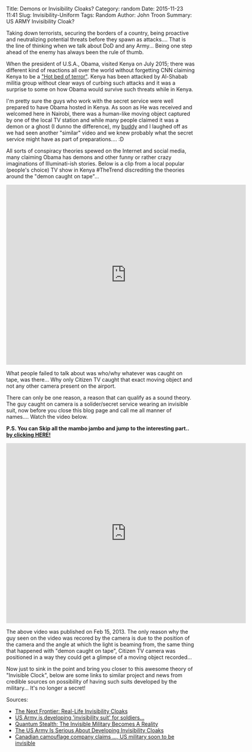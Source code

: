 Title: Demons or Invisibility Cloaks? 
Category: random
Date: 2015-11-23 11:41
Slug: Invisibility-Uniform
Tags: Random
Author: John Troon
Summary: US ARMY Invisibility Cloak?

Taking down terrorists, securing the borders of a country, being proactive and neutralizing potential threats before they spawn as attacks.... That is the line of thinking when we talk about DoD and any Army... Being one step ahead of the enemy has always been the rule of thumb. 

When the president of U.S.A., Obama, visited Kenya on July 2015; there was different kind of reactions all over the world without forgetting CNN claiming Kenya to be a ["Hot bed of terror"](http://www.theguardian.com/world/2015/aug/14/cnn-kenya-apologise-obama). Kenya has been attacked by Al-Shabab militia group without clear ways of curbing such attacks and it was a surprise to some on how Obama would survive such threats while in Kenya.

I'm pretty sure the guys who work with the secret service were well prepared to have Obama hosted in Kenya. As soon as He was received and welcomed here in Nairobi, there was a human-like moving object captured by one of the local TV station and while many people claimed it was a demon or a ghost (I dunno the difference), my [buddy](https://twitter.com/harryness1o1) and I laughed off as we had seen another "similar" video and we knew probably what the secret service might have as part of preparations.... :D

All sorts of conspiracy theories spewed on the Internet and social media, many claiming Obama has demons and other funny or rather crazy imaginations of Illuminati-ish stories. Below is a clip from a local popular (people's choice) TV show in Kenya #TheTrend discrediting the theories around the "demon caught on tape"...

<iframe width="640" height="480" src="https://www.youtube.com/embed/Zi5CfA80Nao" frameborder="0" allowfullscreen></iframe>

What people failed to talk about was who/why whatever was caught on tape, was there... Why only Citizen TV caught that exact moving object and not any other camera present on the airport. 

There can only be one reason, a reason that can qualify as a sound theory. The guy caught on camera is a solider/secret service wearing an invisible suit, now before you close this blog page and call me all manner of names.... Watch the video below.

**P.S. You can Skip all the mambo jambo and jump to the interesting part.. [by clicking HERE!](https://youtu.be/l7J3kJ5Ae3A?t=258)**

<iframe width="640" height="480" src="https://www.youtube.com/embed/l7J3kJ5Ae3A" frameborder="0" allowfullscreen></iframe>

The above video was published on Feb 15, 2013. The only reason why the guy seen on the video was recored by the camera is due to the position of the camera and the angle at which the light is beaming from, the same thing that happened with "demon caught on tape", Citizen TV camera was positioned in a way they could get a glimpse of a moving object recorded... 


Now just to sink in the point and bring you closer to this awesome theory of "Invisible Clock", below are some links to similar project and news from credible sources on possibility of having such suits developed by the military... It's no longer a secret!

Sources:

* [The Next Frontier: Real-Life Invisibility Cloaks](http://www.yalescientific.org/2013/04/the-next-frontier-real-life-invisibility-cloaks/)
* [US Army is developing 'invisibility suit' for soldiers...](http://www.dailymail.co.uk/sciencetech/article-3072599/US-Army-developing-invisibility-suit-soldiers-say-begin-trials-just-18-months.html)
* [Quantum Stealth; The Invisible Military Becomes A Reality](http://www.hyperstealth.com/Quantum-Stealth/)
* [The US Army Is Serious About Developing Invisibility Cloaks](http://www.defenseone.com/technology/2015/05/us-army-serious-about-developing-invisibility-cloaks/112291/)
* [Canadian camouflage company claims ..., US military soon to be invisible](http://www.extremetech.com/extreme/143353-canadian-camouflage-company-claims-to-have-created-perfect-invisibility-cloak-us-military-soon-to-be-invisible)




